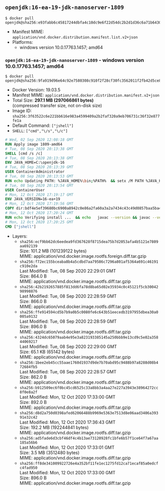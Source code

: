## `openjdk:16-ea-19-jdk-nanoserver-1809`

```console
$ docker pull openjdk@sha256:e93fabb6c45817244dbfa4c10dc9e6f22d54dc2b2d1d36c6a71b64308cc1871a
```

-	Manifest MIME: `application/vnd.docker.distribution.manifest.list.v2+json`
-	Platforms:
	-	windows version 10.0.17763.1457; amd64

### `openjdk:16-ea-19-jdk-nanoserver-1809` - windows version 10.0.17763.1457; amd64

```console
$ docker pull openjdk@sha256:9fa919d96e64c92e7580308c910f2f28cf30fc3562011f2fb42d5ce8047a59ea
```

-	Docker Version: 19.03.5
-	Manifest MIME: `application/vnd.docker.distribution.manifest.v2+json`
-	Total Size: **297.1 MB (297066861 bytes)**  
	(compressed transfer size, not on-disk size)
-	Image ID: `sha256:3f63522c6e221bb616e983a4599409a2b2faf320a9eb706731c36f32e877fe1a`
-	Default Command: `["jshell"]`
-	`SHELL`: `["cmd","\/s","\/c"]`

```dockerfile
# Wed, 02 Sep 2020 12:08:18 GMT
RUN Apply image 1809-amd64
# Tue, 08 Sep 2020 20:13:38 GMT
SHELL [cmd /s /c]
# Tue, 08 Sep 2020 20:13:38 GMT
ENV JAVA_HOME=C:\openjdk-16
# Tue, 08 Sep 2020 20:13:39 GMT
USER ContainerAdministrator
# Tue, 08 Sep 2020 20:13:53 GMT
RUN echo Updating PATH: %JAVA_HOME%\bin;%PATH% 	&& setx /M PATH %JAVA_HOME%\bin;%PATH%
# Tue, 08 Sep 2020 20:13:54 GMT
USER ContainerUser
# Mon, 12 Oct 2020 17:19:17 GMT
ENV JAVA_VERSION=16-ea+19
# Mon, 12 Oct 2020 17:19:56 GMT
COPY dir:bdf4e5ef39680bc6900a8942c0e86a2fa60a3a2a7434c43c49d0857baa5ba447 in C:\openjdk-16 
# Mon, 12 Oct 2020 17:20:24 GMT
RUN echo Verifying install ... 	&& echo   javac --version && javac --version 	&& echo   java --version && java --version
# Mon, 12 Oct 2020 17:20:25 GMT
CMD ["jshell"]
```

-	Layers:
	-	`sha256:ecf9bb62dc6eedea9fd367628f8715dea75b7d2053afa4b5121e7809aa692139`  
		Size: 101.2 MB (101239122 bytes)  
		MIME: application/vnd.docker.image.rootfs.foreign.diff.tar.gzip
	-	`sha256:f72ec155bceaba8b4a5cdbd7aa79586c7296a801af5364a691c46191c910e2da`  
		Last Modified: Tue, 08 Sep 2020 22:29:01 GMT  
		Size: 864.0 B  
		MIME: application/vnd.docker.image.rootfs.diff.tar.gzip
	-	`sha256:42b2192657885f813dd6fa78d8ba65d02e35934c0c45121f5cb3004298998876`  
		Last Modified: Tue, 08 Sep 2020 22:28:59 GMT  
		Size: 866.0 B  
		MIME: application/vnd.docker.image.rootfs.diff.tar.gzip
	-	`sha256:ffe914594cd5b7b9a0b5c0080fe6c643b51eecedb3197955dbea30a0005a9132`  
		Last Modified: Tue, 08 Sep 2020 22:28:59 GMT  
		Size: 896.0 B  
		MIME: application/vnd.docker.image.rootfs.diff.tar.gzip
	-	`sha256:4324dc65079aab4e95e3a823193385145a250bbb9e13cd9c5e02a35844069217`  
		Last Modified: Tue, 08 Sep 2020 22:29:00 GMT  
		Size: 65.1 KB (65142 bytes)  
		MIME: application/vnd.docker.image.rootfs.diff.tar.gzip
	-	`sha256:1bee2eb45cc55aae1760d1937d9de7b70abd95c9488b97a8288d08b472684fb5`  
		Last Modified: Tue, 08 Sep 2020 22:28:57 GMT  
		Size: 862.0 B  
		MIME: application/vnd.docker.image.rootfs.diff.tar.gzip
	-	`sha256:b912509ec6f0bc45cd6525c33a8bb3a4aa27e227a3943e38964272cc8f0e8a2f`  
		Last Modified: Mon, 12 Oct 2020 17:33:00 GMT  
		Size: 892.0 B  
		MIME: application/vnd.docker.image.rootfs.diff.tar.gzip
	-	`sha256:d8d2a750d0398afed62066488b9969e5363e7513d8e06aad3406a39391e32c42`  
		Last Modified: Mon, 12 Oct 2020 17:36:43 GMT  
		Size: 192.2 MB (192244841 bytes)  
		MIME: application/vnd.docker.image.rootfs.diff.tar.gzip
	-	`sha256:ad5fade6d3cbf46df4c4b13ae73120928fc1bfe6b57f1ce64f7a67aa185a56b6`  
		Last Modified: Mon, 12 Oct 2020 17:33:01 GMT  
		Size: 3.5 MB (3512480 bytes)  
		MIME: application/vnd.docker.image.rootfs.diff.tar.gzip
	-	`sha256:ff8de341009922726e4a352bf11fe1ec1275fd12ca71ecaf85a0edcfc4fad950`  
		Last Modified: Mon, 12 Oct 2020 17:33:00 GMT  
		Size: 896.0 B  
		MIME: application/vnd.docker.image.rootfs.diff.tar.gzip
